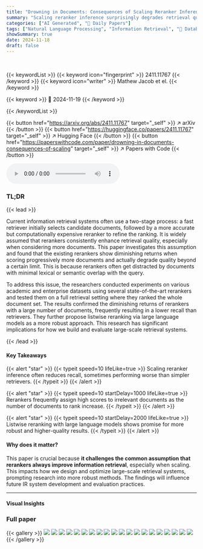 ```yaml
---
title: "Drowning in Documents: Consequences of Scaling Reranker Inference"
summary: "Scaling reranker inference surprisingly degrades retrieval quality beyond a certain point, prompting the need for more robust reranking techniques."
categories: ["AI Generated", "🤗 Daily Papers"]
tags: ["Natural Language Processing", "Information Retrieval", "🏢 Databricks",]
showSummary: true
date: 2024-11-18
draft: false
---
```


<br>

{{< keywordList >}}
{{< keyword icon="fingerprint" >}} 2411.11767 {{< /keyword >}}
{{< keyword icon="writer" >}} Mathew Jacob et el. {{< /keyword >}}
 
{{< keyword >}} 🤗 2024-11-19 {{< /keyword >}}
 
{{< /keywordList >}}

{{< button href="https://arxiv.org/abs/2411.11767" target="_self" >}}
↗ arXiv
{{< /button >}}
{{< button href="https://huggingface.co/papers/2411.11767" target="_self" >}}
↗ Hugging Face
{{< /button >}}
{{< button href="https://paperswithcode.com/paper/drowning-in-documents-consequences-of-scaling" target="_self" >}}
↗ Papers with Code
{{< /button >}}



<audio controls>
    <source src="https://ai-paper-reviewer.com/2411.11767/podcast.wav" type="audio/wav">
    Your browser does not support the audio element.
</audio>


### TL;DR


{{< lead >}}

Current information retrieval systems often use a two-stage process: a fast retriever initially selects candidate documents, followed by a more accurate but computationally expensive reranker to refine the ranking.  It is widely assumed that rerankers consistently enhance retrieval quality, especially when considering more documents. This paper investigates this assumption and found that the existing rerankers show diminishing returns when scoring progressively more documents and actually degrade quality beyond a certain limit. This is because rerankers often get distracted by documents with minimal lexical or semantic overlap with the query.

To address this issue, the researchers conducted experiments on various academic and enterprise datasets using several state-of-the-art rerankers and tested them on a full retrieval setting where they ranked the whole document set. The results confirmed the diminishing returns of rerankers with a large number of documents, frequently resulting in a lower recall than retrievers.  They further propose listwise reranking via large language models as a more robust approach. This research has significant implications for how we build and evaluate large-scale retrieval systems.

{{< /lead >}}


#### Key Takeaways

{{< alert "star" >}}
{{< typeit speed=10 lifeLike=true >}} Scaling reranker inference often reduces recall, sometimes performing worse than simpler retrievers. {{< /typeit >}}
{{< /alert >}}

{{< alert "star" >}}
{{< typeit speed=10 startDelay=1000 lifeLike=true >}} Rerankers frequently assign high scores to irrelevant documents as the number of documents to rank increase. {{< /typeit >}}
{{< /alert >}}

{{< alert "star" >}}
{{< typeit speed=10 startDelay=2000 lifeLike=true >}} Listwise reranking with large language models shows promise for more robust and higher-quality results. {{< /typeit >}}
{{< /alert >}}

#### Why does it matter?
This paper is crucial because **it challenges the common assumption that rerankers always improve information retrieval**, especially when scaling.  This impacts how we design and optimize large-scale retrieval systems, prompting research into more robust methods. The findings will influence future IR system development and evaluation practices.

------
#### Visual Insights







### Full paper

{{< gallery >}}
<img src="https://ai-paper-reviewer.com/2411.11767/1.png" class="grid-w50 md:grid-w33 xl:grid-w25" />
<img src="https://ai-paper-reviewer.com/2411.11767/2.png" class="grid-w50 md:grid-w33 xl:grid-w25" />
<img src="https://ai-paper-reviewer.com/2411.11767/3.png" class="grid-w50 md:grid-w33 xl:grid-w25" />
<img src="https://ai-paper-reviewer.com/2411.11767/4.png" class="grid-w50 md:grid-w33 xl:grid-w25" />
<img src="https://ai-paper-reviewer.com/2411.11767/5.png" class="grid-w50 md:grid-w33 xl:grid-w25" />
<img src="https://ai-paper-reviewer.com/2411.11767/6.png" class="grid-w50 md:grid-w33 xl:grid-w25" />
<img src="https://ai-paper-reviewer.com/2411.11767/7.png" class="grid-w50 md:grid-w33 xl:grid-w25" />
<img src="https://ai-paper-reviewer.com/2411.11767/8.png" class="grid-w50 md:grid-w33 xl:grid-w25" />
<img src="https://ai-paper-reviewer.com/2411.11767/9.png" class="grid-w50 md:grid-w33 xl:grid-w25" />
<img src="https://ai-paper-reviewer.com/2411.11767/10.png" class="grid-w50 md:grid-w33 xl:grid-w25" />
<img src="https://ai-paper-reviewer.com/2411.11767/11.png" class="grid-w50 md:grid-w33 xl:grid-w25" />
<img src="https://ai-paper-reviewer.com/2411.11767/12.png" class="grid-w50 md:grid-w33 xl:grid-w25" />
<img src="https://ai-paper-reviewer.com/2411.11767/13.png" class="grid-w50 md:grid-w33 xl:grid-w25" />
<img src="https://ai-paper-reviewer.com/2411.11767/14.png" class="grid-w50 md:grid-w33 xl:grid-w25" />
<img src="https://ai-paper-reviewer.com/2411.11767/15.png" class="grid-w50 md:grid-w33 xl:grid-w25" />
<img src="https://ai-paper-reviewer.com/2411.11767/16.png" class="grid-w50 md:grid-w33 xl:grid-w25" />
<img src="https://ai-paper-reviewer.com/2411.11767/17.png" class="grid-w50 md:grid-w33 xl:grid-w25" />
<img src="https://ai-paper-reviewer.com/2411.11767/18.png" class="grid-w50 md:grid-w33 xl:grid-w25" />
<img src="https://ai-paper-reviewer.com/2411.11767/19.png" class="grid-w50 md:grid-w33 xl:grid-w25" />
<img src="https://ai-paper-reviewer.com/2411.11767/20.png" class="grid-w50 md:grid-w33 xl:grid-w25" />
{{< /gallery >}}